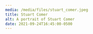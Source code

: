```yaml
---
media: /media/files/stuart_comer.jpeg
title: Stuart Comer
alt: A portrait of Stuart Comer
date: 2021-09-24T16:45:00-0500
---
```

